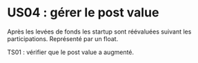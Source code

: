 # US04 : gérer le post value #
Après les levées de fonds les startup sont réévaluées suivant les participations.
Représenté par un float.

TS01 : vérifier que le post value a augmenté.
